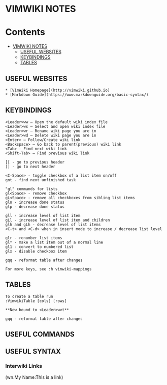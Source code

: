 # VIMWIKI NOTES

# Contents

- [VIMWIKI NOTES](#vimwiki-notes)
    - [USEFUL WEBSITES](#useful-websites)
    - [KEYBINDINGS](#keybindings)
    - [TABLES](#tables)

## USEFUL WEBSITES

    * [VimWiki Homepage](http://vimwiki.github.io)
    * [Markdown Guide](https://www.markdownguide.org/basic-syntax/) 
 
## KEYBINDINGS
    <Leader>ww – Open the default wiki index file
    <Leader>ws – Select and open wiki index file
    <Leader>wr – Rename wiki page you are in
    <Leader>wd – Delete wiki page you are in
    <Enter> – Follow/Create wiki link
    <Backspace> – Go back to parent(previous) wiki link
    <Tab> – Find next wiki link
    <Shift-Tab> – Find previous wiki link

    [[ - go to previous header
    ]] - go to next header
    
    <C-Space> - toggle checkbox of a list item on/off
    gnt - find next unfinished task
    
    "gl" commands for lists
    gl<Space> - remove checkbox
    gL<Space> - remove all checkboxes from sibling list items
    gln - increase done status
    glp - decrease done status
    
    gll - increase level of list item 
    gLl - increase level of list item and children
    glh and gLh - decrease level of list items
    <C-t> and <C-d> when in insert mode to increase / decrease list level
    
    glr - renumber list items
    gl* - make a list item out of a normal line
    gl1 - convert to numbered list
    glx - disable checkbox item 
   
    gqq - reformat table after changes
    
    For more keys, see :h vimwiki-mappings

## TABLES

    To create a table run 
    :VimwikiTable [cols] [rows]
   
    **Now bound to <Leader>wvt**
    
    gqq - reformat table after changes
  
  
## USEFUL COMMANDS

## USEFUL SYNTAX

### Interwiki Links
  (wn.My Name:This is a link)
  

